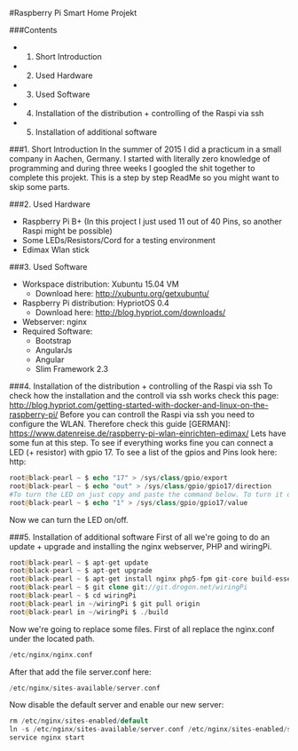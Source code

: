 #Raspberry Pi Smart Home Projekt

###Contents
* 1. Short Introduction
* 2. Used Hardware
* 3. Used Software
* 4. Installation of the distribution + controlling of the Raspi via ssh
* 5. Installation of additional software


###1. Short Introduction
In the summer of 2015 I did a practicum in a small company in Aachen, Germany. I started with literally zero knowledge
of programming and during three weeks I googled the shit together to complete this projekt. This is a step by step
ReadMe so you might want to skip some parts.

###2. Used Hardware
* Raspberry Pi B+ (In this project I just used 11 out of 40 Pins, so another Raspi might be possible)
* Some LEDs/Resistors/Cord for a testing environment
* Edimax Wlan stick

###3. Used Software
* Workspace distribution: Xubuntu 15.04 VM
    * Download here: http://xubuntu.org/getxubuntu/
* Raspberry Pi distribution: HypriotOS 0.4
    * Download here: http://blog.hypriot.com/downloads/
* Webserver: nginx
* Required Software:
    * Bootstrap
    * AngularJs
    * Angular
    * Slim Framework 2.3
    
    
###4. Installation of the distribution + controlling of the Raspi via ssh
To check how the installation and the controll via ssh works check this page:
http://blog.hypriot.com/getting-started-with-docker-and-linux-on-the-raspberry-pi/
Before you can controll the Raspi via ssh you need to configure the WLAN. Therefore check this guide [GERMAN]:
https://www.datenreise.de/raspberry-pi-wlan-einrichten-edimax/
Lets have some fun at this step. To see if everything works fine you can connect a LED (+ resistor) with gpio 17. To
see a list of the gpios and Pins look here: http:
````php
root@black-pearl ~ $ echo "17" > /sys/class/gpio/export
root@black-pearl ~ $ echo "out" > /sys/class/gpio/gpio17/direction
#To turn the LED on just copy and paste the command below. To turn it off replace "1" with "0"
root@black-pearl ~ $ echo "1" > /sys/class/gpio/gpio17/value
````
Now we can turn the LED on/off.

###5. Installation of additional software
First of all we're going to do an update + upgrade and installing the nginx webserver, PHP and wiringPi.
````php
root@black-pearl ~ $ apt-get update
root@black-pearl ~ $ apt-get upgrade
root@black-pearl ~ $ apt-get install nginx php5-fpm git-core build-essential
root@black-pearl ~ $ git clone git://git.drogon.net/wiringPi
root@black-pearl ~ $ cd wiringPi
root@black-pearl in ~/wiringPi $ git pull origin
root@black-pearl in ~/wiringPi $ ./build
````
Now we're going to replace some files. First of all replace the nginx.conf under the located path.
````php
/etc/nginx/nginx.conf
````
After that add the file server.conf here:
````php
/etc/nginx/sites-available/server.conf
````
Now disable the default server and enable our new server:
````php
rm /etc/nginx/sites-enabled/default
ln -s /etc/nginx/sites-available/server.conf /etc/nginx/sites-enabled/server
service nginx start
````
